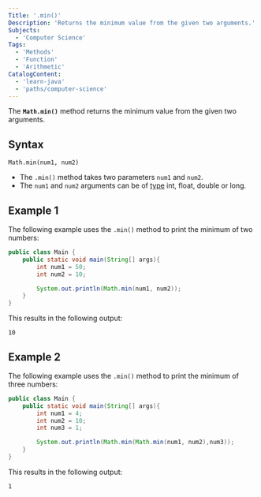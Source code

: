 ```yaml
---
Title: '.min()'
Description: 'Returns the minimum value from the given two arguments.'
Subjects:
  - 'Computer Science'
Tags:
  - 'Methods'
  - 'Function'
  - 'Arithmetic'
CatalogContent:
  - 'learn-java'
  - 'paths/computer-science'
---
```


The **`Math.min()`** method returns the minimum value from the given two arguments.

## Syntax

```pseudo
Math.min(num1, num2)
```

- The `.min()` method takes two parameters `num1` and `num2`.
- The `num1` and `num2` arguments can be of <a href="https://www.codecademy.com/resources/docs/java/data-types">type</a> int, float, double or long.

## Example 1

The following example uses the `.min()` method to print the minimum of two numbers:

```java
public class Main {
    public static void main(String[] args){
        int num1 = 50;
        int num2 = 10;

        System.out.println(Math.min(num1, num2));
    }
}
```

This results in the following output:

```shell
10
```

## Example 2

The following example uses the `.min()` method to print the minimum of three numbers:

```java
public class Main {
    public static void main(String[] args){
        int num1 = 4;
        int num2 = 10;
        int num3 = 1;

        System.out.println(Math.min(Math.min(num1, num2),num3));
    }
}
```

This results in the following output:

```shell
1
```

